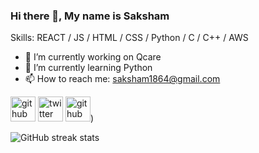 ### Hi there 👋, My name is Saksham

Skills:   REACT / JS / HTML / CSS / Python / C / C++ / AWS 

- 🔭 I’m currently working on Qcare 
- 🌱 I’m currently learning Python 
- 📫 How to reach me: saksham1864@gmail.com 


[<img src='https://img.icons8.com/?size=100&id=12599&format=png&color=000000' alt='github' height='40'>](https://github.com/saksham1864)  [<img src='https://img.icons8.com/?size=100&id=01GWmP9aUoPj&format=png&color=000000 ' alt='twitter' height='40'>](https://twitter.com/@fawkesverse) [<img src='https://icons8.com/icon/8808/linkedin' alt='github' height='40'>](https://www.linkedin.com/in/sakshamsharma24/))

![GitHub streak stats](https://streak-stats.demolab.com/?user=saksham1864)  

